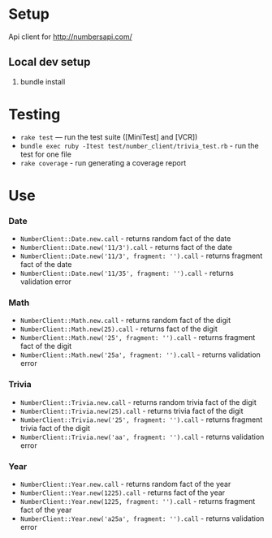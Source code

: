 # Setup

Api client for http://numbersapi.com/


## Local dev setup

1. bundle install

# Testing

* `rake test` — run the test suite ([MiniTest] and [VCR])
* `bundle exec ruby -Itest test/number_client/trivia_test.rb` - run the test for one file
* `rake coverage` - run generating a coverage report

# Use

### Date

* `NumberClient::Date.new.call` - returns random fact of the date
* `NumberClient::Date.new('11/3').call` - returns fact of the date
* `NumberClient::Date.new('11/3', fragment: '').call` - returns fragment fact of the date
* `NumberClient::Date.new('11/35', fragment: '').call` - returns validation error

### Math

* `NumberClient::Math.new.call` - returns random fact of the digit
* `NumberClient::Math.new(25).call` - returns fact of the digit
* `NumberClient::Math.new('25', fragment: '').call` - returns fragment fact of the digit
* `NumberClient::Math.new('25a', fragment: '').call` - returns validation error

### Trivia

* `NumberClient::Trivia.new.call` - returns random trivia fact of the digit
* `NumberClient::Trivia.new(25).call` - returns trivia fact of the digit
* `NumberClient::Trivia.new('25', fragment: '').call` - returns fragment trivia fact of the digit
* `NumberClient::Trivia.new('aa', fragment: '').call` - returns validation error

### Year

* `NumberClient::Year.new.call` - returns random fact of the year
* `NumberClient::Year.new(1225).call` - returns fact of the year
* `NumberClient::Year.new(1225, fragment: '').call` - returns fragment fact of the year
* `NumberClient::Year.new('a25a', fragment: '').call` - returns validation error
